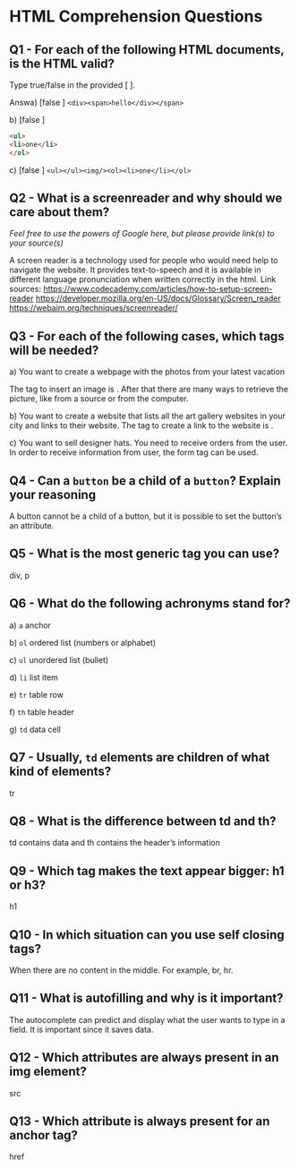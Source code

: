 # HTML Comprehension Questions

## Q1 - For each of the following HTML documents, is the HTML valid?

Type true/false in the provided [ ].

Answa) [false ] `<div><span>hello</div></span>`

b) [false ]

```html
<ul>
<li>one</li>
</ol>
```

c) [false ] `<ul></ul><img/><ol><li>one</li></ol>`

## Q2 - What is a screenreader and why should we care about them?

_Feel free to use the powers of Google here, but please provide link(s) to your source(s)_

A screen reader is a technology used for people who would need help to navigate the website. It provides text-to-speech and it is available in different language pronunciation when written correctly in the html. 
Link sources: https://www.codecademy.com/articles/how-to-setup-screen-reader
https://developer.mozilla.org/en-US/docs/Glossary/Screen_reader
https://webaim.org/techniques/screenreader/


## Q3 - For each of the following cases, which tags will be needed?

a) You want to create a webpage with the photos from your latest vacation

The tag to insert an image is <img>. After that there are many ways to retrieve the picture, like from a source or from the computer.


b) You want to create a website that lists all the art gallery websites in your city and links to their website.
The tag to create a link to the website is <a>. 

c) You want to sell designer hats. You need to receive orders from the user.
In order to receive information from user, the form tag can be used.

## Q4 - Can a `button` be a child of a `button`? Explain your reasoning
A button cannot be a child of a button, but it is possible to set the button’s an attribute. 
## Q5 - What is the most generic tag you can use?

div, p

## Q6 - What do the following achronyms stand for?

a) `a` anchor

b) `ol` ordered list (numbers or alphabet)

c) `ul` unordered list (bullet) 

d) `li` list item 

e) `tr` table row 

f) `th` table header

g) `td` data cell

## Q7 - Usually, `td` elements are children of what kind of elements?

tr

## Q8 - What is the difference between td and th?

td contains data and th contains the header’s information

## Q9 - Which tag makes the text appear bigger: h1 or h3?

h1

## Q10 - In which situation can you use self closing tags?

When there are no content in the middle. For example, br, hr. 

## Q11 - What is autofilling and why is it important?

The autocomplete can predict and display what the user wants to type in a field. It is important since it saves data.

## Q12 - Which attributes are always present in an img element?

src

## Q13 - Which attribute is always present for an anchor tag?

href